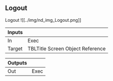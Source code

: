 ## Logout
Logout
![[../img/nd_img_Logout.png]]

|Inputs||
|--|--|
| In | Exec |
| Target | TBLTitle Screen Object Reference |

|Outputs||
|--|--|
| Out | Exec |
